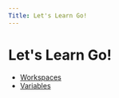 ```yaml
---
Title: Let's Learn Go!
---
```

# Let's Learn Go!
* [Workspaces](workspaces.html)
* [Variables](variables.html)
